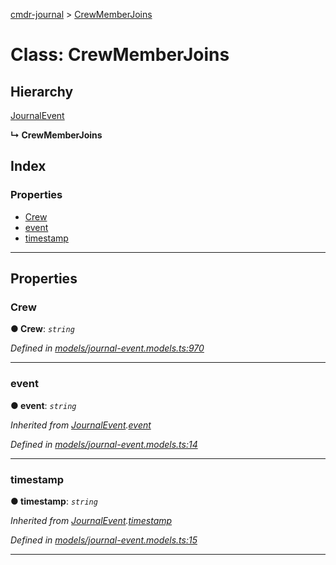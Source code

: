 [cmdr-journal](../README.md) > [CrewMemberJoins](../classes/crewmemberjoins.md)



# Class: CrewMemberJoins

## Hierarchy


 [JournalEvent](journalevent.md)

**↳ CrewMemberJoins**







## Index

### Properties

* [Crew](crewmemberjoins.md#crew)
* [event](crewmemberjoins.md#event)
* [timestamp](crewmemberjoins.md#timestamp)



---
## Properties
<a id="crew"></a>

###  Crew

**●  Crew**:  *`string`* 

*Defined in [models/journal-event.models.ts:970](https://github.com/chrisbruford/cmdr-journal/blob/5b08b7d/src/models/journal-event.models.ts#L970)*





___

<a id="event"></a>

###  event

**●  event**:  *`string`* 

*Inherited from [JournalEvent](journalevent.md).[event](journalevent.md#event)*

*Defined in [models/journal-event.models.ts:14](https://github.com/chrisbruford/cmdr-journal/blob/5b08b7d/src/models/journal-event.models.ts#L14)*





___

<a id="timestamp"></a>

###  timestamp

**●  timestamp**:  *`string`* 

*Inherited from [JournalEvent](journalevent.md).[timestamp](journalevent.md#timestamp)*

*Defined in [models/journal-event.models.ts:15](https://github.com/chrisbruford/cmdr-journal/blob/5b08b7d/src/models/journal-event.models.ts#L15)*





___


